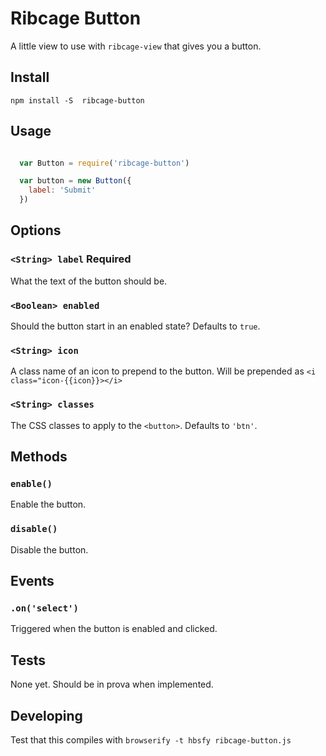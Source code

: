 Ribcage Button
==============

A little view to use with `ribcage-view` that gives you a button.

## Install

```
npm install -S  ribcage-button
```

## Usage

```javascript

  var Button = require('ribcage-button')

  var button = new Button({
    label: 'Submit'
  })

```

## Options

### `<String> label` **Required**
What the text of the button should be.

### `<Boolean> enabled`
Should the button start in an enabled state? Defaults to `true`.

### `<String> icon`
A class name of an icon to prepend to the button. Will be prepended as `<i class="icon-{{icon}}></i>`

### `<String> classes`
The CSS classes to apply to the `<button>`. Defaults to `'btn'`.

## Methods

### `enable()`
Enable the button.

### `disable()`
Disable the button.

## Events

### `.on('select')`
Triggered when the button is enabled and clicked.

## Tests
None yet. Should be in prova when implemented.

## Developing
Test that this compiles with `browserify -t hbsfy ribcage-button.js`
